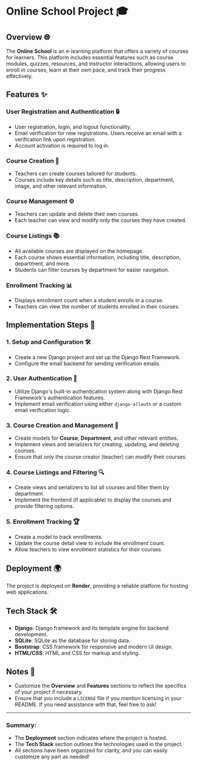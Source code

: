 # Online School Project 🎓

## Overview 🌐

The **Online School** is an e-learning platform that offers a variety of courses for learners. This platform includes essential features such as course modules, quizzes, resources, and instructor interactions, allowing users to enroll in courses, learn at their own pace, and track their progress effectively.

## Features ✨

### User Registration and Authentication 🔒
- User registration, login, and logout functionality.
- Email verification for new registrations. Users receive an email with a verification link upon registration.
- Account activation is required to log in.

### Course Creation 📝
- Teachers can create courses tailored for students.
- Courses include key details such as title, description, department, image, and other relevant information.

### Course Management ⚙️
- Teachers can update and delete their own courses.
- Each teacher can view and modify only the courses they have created.

### Course Listings 📚
- All available courses are displayed on the homepage.
- Each course shows essential information, including title, description, department, and more.
- Students can filter courses by department for easier navigation.

### Enrollment Tracking 📊
- Displays enrollment count when a student enrolls in a course.
- Teachers can view the number of students enrolled in their courses.

## Implementation Steps 🚀

### 1. Setup and Configuration 🛠️
- Create a new Django project and set up the Django Rest Framework.
- Configure the email backend for sending verification emails.

### 2. User Authentication 🔑
- Utilize Django's built-in authentication system along with Django Rest Framework's authentication features.
- Implement email verification using either `django-allauth` or a custom email verification logic.

### 3. Course Creation and Management 📖
- Create models for **Course**, **Department**, and other relevant entities.
- Implement views and serializers for creating, updating, and deleting courses.
- Ensure that only the course creator (teacher) can modify their courses.

### 4. Course Listings and Filtering 🔍
- Create views and serializers to list all courses and filter them by department.
- Implement the frontend (if applicable) to display the courses and provide filtering options.

### 5. Enrollment Tracking 🏆
- Create a model to track enrollments.
- Update the course detail view to include the enrollment count.
- Allow teachers to view enrollment statistics for their courses.

## Deployment 🌍
The project is deployed on **Render**, providing a reliable platform for hosting web applications.

## Tech Stack 🛠️
- **Django**: Django framework and its template engine for backend development.
- **SQLite**: SQLite as the database for storing data.
- **Bootstrap**: CSS framework for responsive and modern UI design.
- **HTML/CSS**: HTML and CSS for markup and styling.

## Notes 📝
- Customize the **Overview** and **Features** sections to reflect the specifics of your project if necessary.
- Ensure that you include a `LICENSE` file if you mention licensing in your README. If you need assistance with that, feel free to ask!

---


### Summary:
- The **Deployment** section indicates where the project is hosted.
- The **Tech Stack** section outlines the technologies used in the project.
- All sections have been organized for clarity, and you can easily customize any part as needed!
